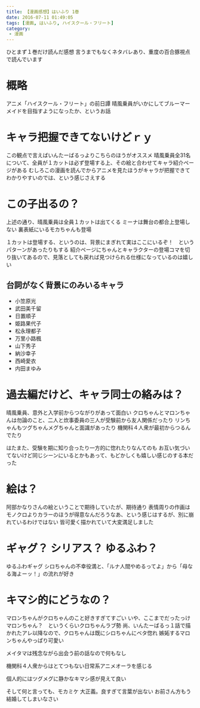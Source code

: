 ```yaml
---
title: 【漫画感想】はいふり 1巻
date: 2016-07-11 01:49:05
tags: [漫画, はいふり, ハイスクール・フリート]
category:
 - 漫画
---
```


ひとまず１巻だけ読んだ感想
言うまでもなくネタバレあり、重度の百合豚視点で読んでいます

<!-- more -->

# 概略

アニメ「ハイスクール・フリート」の前日譚
晴風乗員がいかにしてブルーマーメイドを目指すようになったか、というお話

# キャラ把握できてないけどｒｙ

この観点で言えばいんたーばるっよりこちらのほうがオススメ
晴風乗員全31名について、全員が１カットは必ず登場する上、その絵と合わせてキャラ紹介ページがある
むしろこの漫画を読んでからアニメを見たほうがキャラが把握できてわかりやすいのでは、という感じさえする

# この子出るの？

上述の通り、晴風乗員は全員１カットは出てくる
ミーナは舞台の都合上登場しない
裏表紙にいるモカちゃんも登場

１カットは登場する、というのは、背景にまぎれて実はここにいるぞ！　というパターンがあったりもする
紹介ページにちゃんとキャラクターの登場コマを切り抜いてあるので、見落としても戻れば見つけられる仕様になっているのは嬉しい

## 台詞がなく背景にのみいるキャラ

* 小笠原光
* 武田美千留
* 日置順子
* 姫路果代子
* 松永理都子
* 万里小路楓
* 山下秀子
* 納沙幸子
* 西崎愛衣
* 内田まゆみ

# 過去編だけど、キャラ同士の絡みは？

晴風乗員、意外と入学前からつながりがあって面白い
クロちゃんとマロンちゃんは勿論のこと、二人と炊事委員の三人が受験前から友人関係だったり
リンちゃんもツグちゃんメグちゃんと面識があったり
機関科４人衆が最初からつるんでたり

はたまた、受験を期に知り合ったり一方的に惚れたりなんてのも
お互い気づいてないけど同じシーンにいるとかもあって、もどかしくも嬉しい感じのする本だった

# 絵は？

阿部かなりさんの絵ということで期待していたが、期待通り
表情周りの作画はモノクロよりカラーのほうが得意なんだろうなあ、という感じはするが、別に崩れているわけではない
皆可愛く描かれていて大変満足しました

# ギャグ？ シリアス？ ゆるふわ？

ゆるふわギャグ
シロちゃんの不幸役満と、「ルナ人間やめるってよ」から「母なる海よーッ！」の流れが好き

# キマシ的にどうなの？

マロンちゃんがクロちゃんのこと好きすぎてすごい
いや、ここまでだったっけマロンちゃん？　というくらいクロちゃんラブ勢
尚、いんたーばるっ１話で描かれたアレ以降なので、クロちゃんは既にシロちゃんにベタ惚れ
嫉妬するマロンちゃんやっぱり可愛い

メイタマは残念ながら出会う前の話なので何もなし

機関科４人衆からはとてつもない日常系アニメオーラを感じる

個人的にはツグメグに静かなキマシ感が見えて良い

そして何と言っても、モカミケ
大正義。良すぎて言葉が出ない
お前さん方もう結婚してしまいなさい



